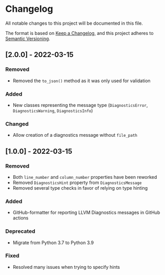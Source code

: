 <!--
Copyright (C) 2022 TomTom NV. All rights reserved.

This software is the proprietary copyright of TomTom NV and its subsidiaries and may be
used for internal evaluation purposes or commercial use strictly subject to separate
license agreement between you and TomTom NV. If you are the licensee, you are only permitted
to use this software in accordance with the terms of your license agreement. If you are
not the licensee, you are not authorized to use this software in any manner and should
immediately return or destroy it.
-->

# Changelog
All notable changes to this project will be documented in this file.

The format is based on [Keep a Changelog](https://keepachangelog.com/en/1.1.0/),
and this project adheres to [Semantic Versioning](https://semver.org/spec/v2.0.0.html).

## [2.0.0] - 2022-03-15
### Removed
- Removed the `to_json()` method as it was only used for validation

### Added
- New classes representing the message type (`DiagnosticsError`, `DiagnosticsWarning`, `DiagnosticsInfo`)

### Changed
- Allow creation of a diagnostics message without `file_path`

## [1.0.0] - 2022-03-15
### Removed
- Both `line_number` and `column_number` properties have been reworked
- Removed `DiagnosticsHint` property from `DiagnosticsMessage`
- Removed several type checks in favor of relying on type hinting

### Added
- GitHub-formatter for reporting LLVM Diagnostics messages in GitHub actions

### Deprecated
- Migrate from Python 3.7 to Python 3.9

### Fixed
- Resolved many issues when trying to specify hints


